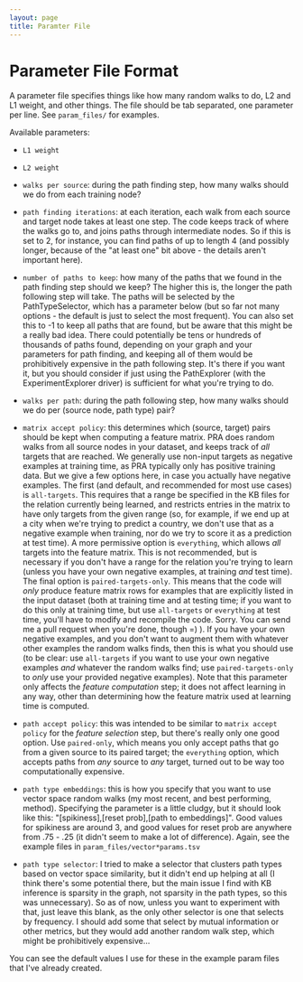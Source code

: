 ```yaml
---
layout: page
title: Paramter File
---
```

# Parameter File Format

A parameter file specifies things like how many random walks to do, L2 and L1 weight, and other
things.  The file should be tab separated, one parameter per line.  See `param_files/` for
examples.

Available parameters:

* `L1 weight`

* `L2 weight`

* `walks per source`: during the path finding step, how many walks should we do from each training
  node?

* `path finding iterations`: at each iteration, each walk from each source and target node takes at
  least one step.  The code keeps track of where the walks go to, and joins paths through
intermediate nodes.  So if this is set to 2, for instance, you can find paths of up to length 4
(and possibly longer, because of the "at least one" bit above - the details aren't important here).

* `number of paths to keep`: how many of the paths that we found in the path finding step should we
  keep?  The higher this is, the longer the path following step will take.  The paths will be
selected by the PathTypeSelector, which has a parameter below (but so far not many options - the
default is just to select the most frequent).  You can also set this to -1 to keep all paths that
are found, but be aware that this might be a really bad idea.  There could potentially be tens or
hundreds of thousands of paths found, depending on your graph and your parameters for path finding,
and keeping all of them would be prohibitively expensive in the path following step.  It's there if
you want it, but you should consider if just using the PathExplorer (with the ExperimentExplorer
driver) is sufficient for what you're trying to do.

* `walks per path`: during the path following step, how many walks should we do per (source node,
  path type) pair?

* `matrix accept policy`: this determines which (source, target) pairs should be kept when
  computing a feature matrix.  PRA does random walks from all source nodes in your dataset, and
keeps track of _all_ targets that are reached.  We generally use non-input targets as negative
examples at training time, as PRA typically only has positive training data.  But we give a few
options here, in case you actually have negative examples.  The first (and default, and recommended
for most use cases) is `all-targets`.  This requires that a range be specified in the KB files for
the relation currently being learned, and restricts entries in the matrix to have only targets from
the given range (so, for example, if we end up at a city when we're trying to predict a country, we
don't use that as a negative example when training, nor do we try to score it as a prediction at
test time).  A more permissive option is `everything`, which allows _all_ targets into the feature
matrix.  This is not recommended, but is necessary if you don't have a range for the relation
you're trying to learn (unless you have your own negative examples, at training _and_ test time).
The final option is `paired-targets-only`.  This means that the code will _only_ produce feature
matrix rows for examples that are explicitly listed in the input dataset (both at training time and
at testing time; if you want to do this only at training time, but use `all-targets` or
`everything` at test time, you'll have to modify and recompile the code.  Sorry.  You can send me a
pull request when you're done, though =) ).  If you have your own negative examples, and you don't
want to augment them with whatever other examples the random walks finds, then this is what you
should use (to be clear: use `all-targets` if you want to use your own negative examples _and_
whatever the random walks find; use `paired-targets-only` to _only_ use your provided negative
examples).  Note that this parameter only affects the _feature computation_ step; it does not
affect learning in any way, other than determining how the feature matrix used at learning time is
computed.

* `path accept policy`: this was intended to be similar to `matrix accept policy` for the _feature
  selection_ step, but there's really only one good option.  Use `paired-only`, which means you
only accept paths that go from a given source to its paired target; the `everything` option, which
accepts paths from _any_ source to _any_ target, turned out to be way too computationally
expensive.

* `path type embeddings`: this is how you specify that you want to use vector space random walks
  (my most recent, and best performing, method).  Specifying the parameter is a little cludgy, but
it should look like this: "[spikiness],[reset prob],[path to embeddings]".  Good values for
spikiness are around 3, and good values for reset prob are anywhere from .75 - .25 (it didn't seem
to make a lot of difference).  Again, see the example files in `param_files/vector*params.tsv`

* `path type selector`: I tried to make a selector that clusters path types based on vector space
  similarity, but it didn't end up helping at all (I think there's some potential there, but the
main issue I find with KB inference is sparsity in the graph, not sparsity in the path types, so
this was unnecessary).  So as of now, unless you want to experiment with that, just leave this
blank, as the only other selector is one that selects by frequency.  I should add some that select
by mutual information or other metrics, but they would add another random walk step, which might be
prohibitively expensive...

You can see the default values I use for these in the example param files that I've already
created.
